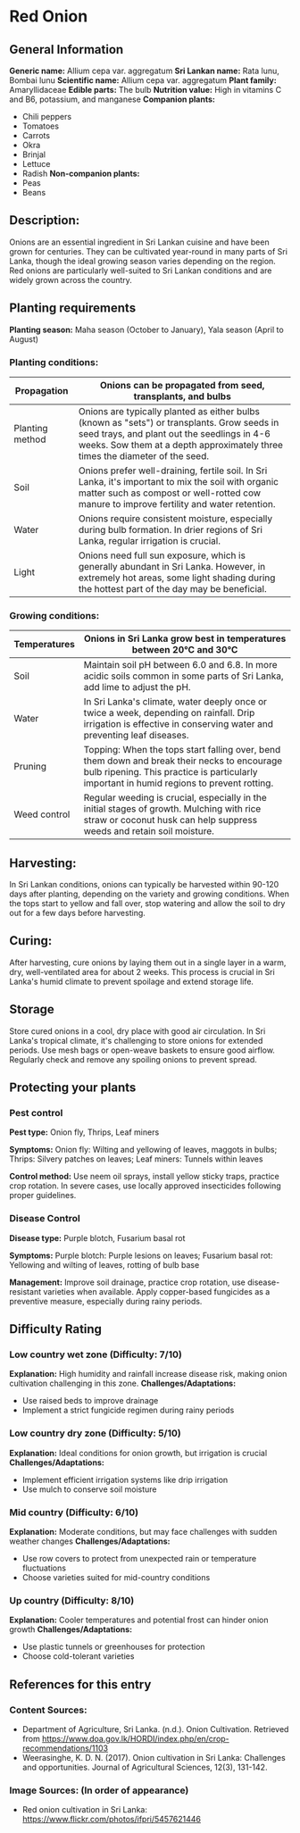 # Red Onion

## General Information
**Generic name:** Allium cepa var. aggregatum
**Sri Lankan name:** Rata lunu, Bombai lunu
**Scientific name:** Allium cepa var. aggregatum
**Plant family:** Amaryllidaceae
**Edible parts:** The bulb
**Nutrition value:** High in vitamins C and B6, potassium, and manganese
**Companion plants:**
- <update>Chili peppers</update>
- <update>Tomatoes</update>
- Carrots
- <update>Okra</update>
- <update>Brinjal</update>
- Lettuce
- <update>Radish</update>
**Non-companion plants:**
- Peas
- Beans

## Description:
Onions are an essential ingredient in Sri Lankan cuisine and have been grown for centuries. <update>They can be cultivated year-round in many parts of Sri Lanka, though the ideal growing season varies depending on the region. Red onions are particularly well-suited to Sri Lankan conditions and are widely grown across the country.</update>

## Planting requirements
**Planting season:** <update>Maha season (October to January), Yala season (April to August)</update>

### Planting conditions:
| **Propagation** | Onions can be propagated from seed, transplants, and bulbs |
|----|----|
| Planting method | Onions are typically planted as either bulbs (known as "sets") or transplants. Grow seeds in seed trays, and plant out the seedlings in 4-6 weeks. Sow them at a depth approximately three times the diameter of the seed. |
| Soil | <update>Onions prefer well-draining, fertile soil. In Sri Lanka, it's important to mix the soil with organic matter such as compost or well-rotted cow manure to improve fertility and water retention.</update> |
| Water | <update>Onions require consistent moisture, especially during bulb formation. In drier regions of Sri Lanka, regular irrigation is crucial.</update> |
| Light | <update>Onions need full sun exposure, which is generally abundant in Sri Lanka. However, in extremely hot areas, some light shading during the hottest part of the day may be beneficial.</update> |

### Growing conditions:

| **Temperatures** | <update>Onions in Sri Lanka grow best in temperatures between 20°C and 30°C</update> |
|----|----|
| Soil | <update>Maintain soil pH between 6.0 and 6.8. In more acidic soils common in some parts of Sri Lanka, add lime to adjust the pH.</update> |
| Water | <update>In Sri Lanka's climate, water deeply once or twice a week, depending on rainfall. Drip irrigation is effective in conserving water and preventing leaf diseases.</update> |
| Pruning | <update>Topping: When the tops start falling over, bend them down and break their necks to encourage bulb ripening. This practice is particularly important in humid regions to prevent rotting.</update> |
| Weed control | <update>Regular weeding is crucial, especially in the initial stages of growth. Mulching with rice straw or coconut husk can help suppress weeds and retain soil moisture.</update> |

## Harvesting:
<update>In Sri Lankan conditions, onions can typically be harvested within 90-120 days after planting, depending on the variety and growing conditions. When the tops start to yellow and fall over, stop watering and allow the soil to dry out for a few days before harvesting.</update>

## Curing:
<update>After harvesting, cure onions by laying them out in a single layer in a warm, dry, well-ventilated area for about 2 weeks. This process is crucial in Sri Lanka's humid climate to prevent spoilage and extend storage life.</update>

## Storage
<update>Store cured onions in a cool, dry place with good air circulation. In Sri Lanka's tropical climate, it's challenging to store onions for extended periods. Use mesh bags or open-weave baskets to ensure good airflow. Regularly check and remove any spoiling onions to prevent spread.</update>

## Protecting your plants
### Pest control
**Pest type:** Onion fly, Thrips, <update>Leaf miners</update>

**Symptoms:** <update>Onion fly: Wilting and yellowing of leaves, maggots in bulbs; Thrips: Silvery patches on leaves; Leaf miners: Tunnels within leaves</update>

**Control method:** <update>Use neem oil sprays, install yellow sticky traps, practice crop rotation. In severe cases, use locally approved insecticides following proper guidelines.</update>

### Disease Control
**Disease type:** <update>Purple blotch, Fusarium basal rot</update>

**Symptoms:** <update>Purple blotch: Purple lesions on leaves; Fusarium basal rot: Yellowing and wilting of leaves, rotting of bulb base</update>

**Management:** <update>Improve soil drainage, practice crop rotation, use disease-resistant varieties when available. Apply copper-based fungicides as a preventive measure, especially during rainy periods.</update>

## Difficulty Rating
### Low country wet zone (Difficulty: 7/10)
**Explanation:** <update>High humidity and rainfall increase disease risk, making onion cultivation challenging in this zone.</update>
**Challenges/Adaptations:**
- <update>Use raised beds to improve drainage</update>
- <update>Implement a strict fungicide regimen during rainy periods</update>

### Low country dry zone (Difficulty: 5/10)
**Explanation:** <update>Ideal conditions for onion growth, but irrigation is crucial</update>
**Challenges/Adaptations:**
- <update>Implement efficient irrigation systems like drip irrigation</update>
- <update>Use mulch to conserve soil moisture</update>

### Mid country (Difficulty: 6/10)
**Explanation:** <update>Moderate conditions, but may face challenges with sudden weather changes</update>
**Challenges/Adaptations:**
- <update>Use row covers to protect from unexpected rain or temperature fluctuations</update>
- <update>Choose varieties suited for mid-country conditions</update>

### Up country (Difficulty: 8/10)
**Explanation:** <update>Cooler temperatures and potential frost can hinder onion growth</update>
**Challenges/Adaptations:**
- <update>Use plastic tunnels or greenhouses for protection</update>
- <update>Choose cold-tolerant varieties</update>

## References for this entry
### Content Sources:
- <update>Department of Agriculture, Sri Lanka. (n.d.). Onion Cultivation. Retrieved from https://www.doa.gov.lk/HORDI/index.php/en/crop-recommendations/1103</update>
- <update>Weerasinghe, K. D. N. (2017). Onion cultivation in Sri Lanka: Challenges and opportunities. Journal of Agricultural Sciences, 12(3), 131-142.</update>

### Image Sources: (In order of appearance)
- <update>Red onion cultivation in Sri Lanka: https://www.flickr.com/photos/ifpri/5457621446</update>